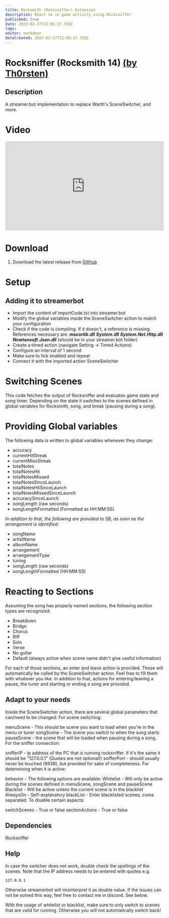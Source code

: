 ```yaml
---
title: Rocksmith (Rocksniffer) Extension
description: React to in game activity using Rocksniffer
published: true
date: 2023-02-27T22:05:17.720Z
tags: 
editor: markdown
dateCreated: 2023-02-27T22:05:17.720Z
---
```


# Rocksniffer (Rocksmith 14) [(by Th0rsten)](https://www.twitch.tv/th0lamin)

## Description

A streamer.bot implementation to replace Warth's SceneSwitcher, and more.

# Video
<iframe src="https://www.youtube.com/watch?v=dR7iKeCe-MI" title="YouTube video player" frameborder="0" allow="accelerometer; autoplay; clipboard-write; encrypted-media; gyroscope; picture-in-picture; fullscreen" allow fullscreen style="border: none; max-width: 100%; width: 100%; aspect-ratio: 16/9;"></iframe>

# Download

1. Download the latest release from [GitHub](https://github.com/Th0rstenf/Rocksniffer-to-Streamer.bot-extension/releases)

# Setup

## Adding it to streamerbot
   - Import the content of importCode.txt into streamer.bot
   - Modify the global variables inside the SceneSwitcher action to match your configuration
   - Check if the code is compiling. If it doesn't, a reference is missing. References necessary are:
***mscorlib.dll***
***System.dll***
***System.Net.Http.dll***
***Newtonsoft.Json.dll*** (should be in your streamer.bot folder)
   - Create a timed action (navigate Setting -> Timed Actions)
   - Configure an interval of 1 second
   - Make sure to tick enabled and repeat
   - Connect it with the imported action SceneSwitcher
   
# Switching Scenes

This code fetches the output of Rocksniffer and evaluates game state and song timer. Depending on the state it switches to the scenes defined in global variables for Rocksmith, song, and break (pausing during a song).

# Providing Global variables
The following data is written to global variables whenever they change:

- accuracy
- currentHitStreak
- currentMissStreak
- totalNotes
- totalNotesHit
- totalNotesMissed
- totalNotesSinceLaunch
- totalNotesHitSinceLaunch
- totalNotesMissedSinceLaunch
- accuracySinceLaunch
- songLength (raw seconds)
- songLengthFormatted (Formatted as HH:MM:SS)

*In addition to that, the following are provided to SB, as soon as the arrangement is identified:*

- songName
- artistName
- albumName
- arrangement
- arrangementType
- tuning
- songLength (raw seconds)
- songLengthFormatted (HH:MM:SS)

# Reacting to Sections
Assuming the song has properly named sections, the following section types are recognized:

- Breakdown
- Bridge
- Chorus
- Riff
- Solo
- Verse
- No guitar
- Default (always active when scene name didn't give useful information)

For each of those sections, an enter and leave action is provided. Those will automatically be called by the SceneSwitcher action. Feel free to fill them with whatever you like.
In addition to that, actions for entering/leaving a pause, the tuner and starting or ending a song are provided.

## Adapt to your needs
Inside the SceneSwitcher action, there are several global parameters that can/need to be changed: For scene switching:

menuScene - This should be scene you want to load when you're in the menu or tuner
songScene - The scene you switch to when the song starts
pauseScene - the scene that will be loaded when pausing during a song.
For the sniffer connection:

snifferIP - ip address of the PC that is running rocksniffer. If it's the same it should be "127.0.0.1" (Quotes are not optional!)
snifferPort - should usually never be touched (9938), but provided for sake of completeness.
For determining when it is active:

behavior - The following options are available:
Whitelist - Will only be active during the scenes defined in menuScene, songScene and pauseScene
Blacklist - Will be active unless the current scene is in the blacklist
AlwaysOn - Self-explanatory
blackList - Enter blacklisted scenes, coma separated.
To disable certain aspects:

switchScenes - True or false
sectionActions - True or false

## Dependencies
Rocksniffer

## Help
In case the switcher does not work, double check the spellings of the scenes. Note that the IP address needs to be entered with quotes e.g.

```127.0.0.1```

Otherwise streamerbot will misinterpret it as double value. If the issues can not be solved this way, feel free to contact me in discord. See below.

With the usage of whitelist or blacklist, make sure to only switch to scenes that are valid for running. Otherwise you will not automatically switch back!
